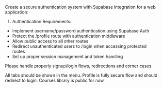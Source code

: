 Create a secure authentication system with Supabase integration for a web application:

1. Authentication Requirements:
- Implement username/password authentication using Supabase Auth
- Protect the /profile route with authentication middleware
- Allow public access to all other routes
- Redirect unauthenticated users to /login when accessing protected routes
- Set up proper session management and token handling


Please handle properly signup/login flows, redirections and corner cases

All tabs should be shown in the menu.
Profile is fully secure flow and should redirect to login.
Courses library is public for now